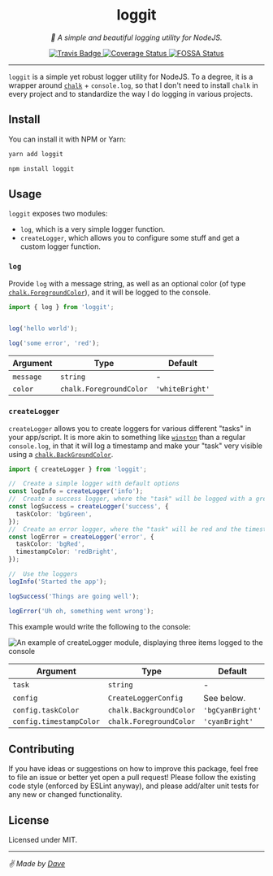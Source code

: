 <div align="center" margin="0 auto 20px">
  <h1>loggit</h1>
  <p style="font-style: italic;">🌲 A simple and beautiful logging utility for NodeJS.</p>
  <div>
    <a href='https://travis-ci.com/himynameisdave/loggit'>
      <img src="https://travis-ci.com/himynameisdave/loggit.svg?branch=main" alt="Travis Badge" />
    </a>
    <a href='https://coveralls.io/github/himynameisdave/loggit?branch=master'>
      <img src='https://coveralls.io/repos/github/himynameisdave/loggit/badge.svg?branch=master' alt='Coverage Status' />
    </a>
    <a href="https://app.fossa.com/projects/git%2Bgithub.com%2Fhimynameisdave%2Floggit?ref=badge_shield">
      <img src="https://app.fossa.com/api/projects/git%2Bgithub.com%2Fhimynameisdave%2Floggit.svg?type=shield" alt="FOSSA Status" />
    </a>
  </div>
</div>

---

`loggit` is a simple yet robust logger utility for NodeJS. To a degree, it is a wrapper around [`chalk`](https://www.npmjs.com/package/chalk) + `console.log`, so that I don't need to install `chalk` in every project and to standardize the way I do logging in various projects.

## Install

You can install it with NPM or Yarn:

```bash
yarn add loggit

npm install loggit
```

## Usage

`loggit` exposes two modules:

- `log`, which is a very simple logger function.
- `createLogger`, which allows you to configure some stuff and get a custom logger function.

### `log`

Provide `log` with a message string, as well as an optional color (of type [`chalk.ForegroundColor`](https://github.com/chalk/chalk/blob/02abeebac3fa41b346ad1f0b4674d371953da932/index.d.ts#L6)), and it will be logged to the console.

```typescript
import { log } from 'loggit';


log('hello world');

log('some error', 'red');
```

Argument | Type | Default
---|---|---
`message` | `string` | -
`color` | `chalk.ForegroundColor` | `'whiteBright'`

### `createLogger`

`createLogger` allows you to create loggers for various different "tasks" in your app/script. It is more akin to something like [`winston`](https://github.com/winstonjs/winston) than a regular `console.log`, in that it will log a timestamp and make your "task" very visible using a [`chalk.BackGroundColor`](https://github.com/chalk/chalk/blob/02abeebac3fa41b346ad1f0b4674d371953da932/index.d.ts#L31).

```typescript
import { createLogger } from 'loggit';

//  Create a simple logger with default options
const logInfo = createLogger('info');
//  Create a success logger, where the "task" will be logged with a green BG.
const logSuccess = createLogger('success', {
  taskColor: 'bgGreen',
});
//  Create an error logger, where the "task" will be red and the timestamp will be bright magenta.
const logError = createLogger('error', {
  taskColor: 'bgRed',
  timestampColor: 'redBright',
});

//  Use the loggers
logInfo('Started the app');

logSuccess('Things are going well');

logError('Uh oh, something went wrong');

```

This example would write the following to the console:

![An example of createLogger module, displaying three items logged to the console](https://user-images.githubusercontent.com/4298089/101206163-95ce1b80-3623-11eb-8d53-044c37a0de6c.png)

Argument | Type | Default
---|---|---
`task` | `string` | -
`config` | `CreateLoggerConfig` | See below.
`config.taskColor` | `chalk.BackgroundColor` | `'bgCyanBright'`
`config.timestampColor` | `chalk.ForegroundColor` | `'cyanBright'`


## Contributing

If you have ideas or suggestions on how to improve this package, feel free to file an issue or better yet open a pull request! Please follow the existing code style (enforced by ESLint anyway), and please add/alter unit tests for any new or changed functionality.

## License

Licensed under MIT.

---

_✌️ Made by [Dave](https://himynameisdave.com)_
